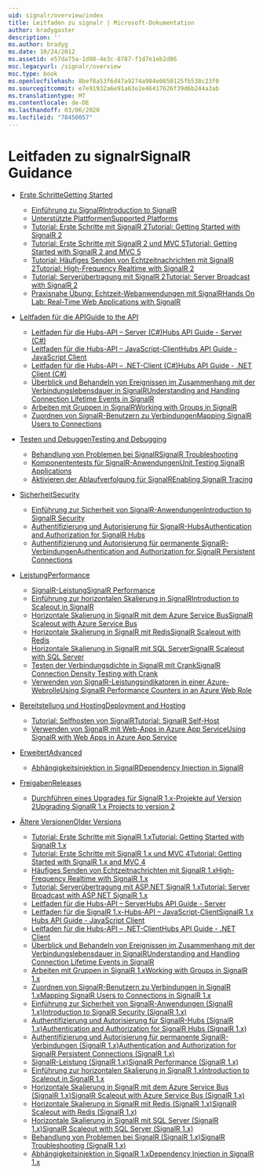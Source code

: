 ```yaml
---
uid: signalr/overview/index
title: Leitfaden zu signalr | Microsoft-Dokumentation
author: bradygaster
description: ''
ms.author: bradyg
ms.date: 10/24/2012
ms.assetid: e57da75a-1d98-4e3c-8787-f1d7e1eb2d86
msc.legacyurl: /signalr/overview
msc.type: book
ms.openlocfilehash: 8bef8a53f6d47a9274a984e0650125fb538c23f0
ms.sourcegitcommit: e7e91932a6e91a63e2e46417626f39d6b244a3ab
ms.translationtype: MT
ms.contentlocale: de-DE
ms.lasthandoff: 03/06/2020
ms.locfileid: "78450057"
---
```

# <a name="signalr-guidance"></a><span data-ttu-id="fd4e7-102">Leitfaden zu signalr</span><span class="sxs-lookup"><span data-stu-id="fd4e7-102">SignalR Guidance</span></span>

- [<span data-ttu-id="fd4e7-103">Erste Schritte</span><span class="sxs-lookup"><span data-stu-id="fd4e7-103">Getting Started</span></span>](getting-started/index.md)

    - [<span data-ttu-id="fd4e7-104">Einführung zu SignalR</span><span class="sxs-lookup"><span data-stu-id="fd4e7-104">Introduction to SignalR</span></span>](getting-started/introduction-to-signalr.md)
    - [<span data-ttu-id="fd4e7-105">Unterstützte Plattformen</span><span class="sxs-lookup"><span data-stu-id="fd4e7-105">Supported Platforms</span></span>](getting-started/supported-platforms.md)
    - [<span data-ttu-id="fd4e7-106">Tutorial: Erste Schritte mit SignalR 2</span><span class="sxs-lookup"><span data-stu-id="fd4e7-106">Tutorial: Getting Started with SignalR 2</span></span>](getting-started/tutorial-getting-started-with-signalr.md)
    - [<span data-ttu-id="fd4e7-107">Tutorial: Erste Schritte mit SignalR 2 und MVC 5</span><span class="sxs-lookup"><span data-stu-id="fd4e7-107">Tutorial: Getting Started with SignalR 2 and MVC 5</span></span>](getting-started/tutorial-getting-started-with-signalr-and-mvc.md)
    - [<span data-ttu-id="fd4e7-108">Tutorial: Häufiges Senden von Echtzeitnachrichten mit SignalR 2</span><span class="sxs-lookup"><span data-stu-id="fd4e7-108">Tutorial: High-Frequency Realtime with SignalR 2</span></span>](getting-started/tutorial-high-frequency-realtime-with-signalr.md)
    - [<span data-ttu-id="fd4e7-109">Tutorial: Serverübertragung mit SignalR 2</span><span class="sxs-lookup"><span data-stu-id="fd4e7-109">Tutorial: Server Broadcast with SignalR 2</span></span>](getting-started/tutorial-server-broadcast-with-signalr.md)
    - [<span data-ttu-id="fd4e7-110">Praxisnahe Übung: Echtzeit-Webanwendungen mit SignalR</span><span class="sxs-lookup"><span data-stu-id="fd4e7-110">Hands On Lab: Real-Time Web Applications with SignalR</span></span>](getting-started/real-time-web-applications-with-signalr.md)
- [<span data-ttu-id="fd4e7-111">Leitfaden für die API</span><span class="sxs-lookup"><span data-stu-id="fd4e7-111">Guide to the API</span></span>](guide-to-the-api/index.md)

    - [<span data-ttu-id="fd4e7-112">Leitfaden für die Hubs-API – Server (C#)</span><span class="sxs-lookup"><span data-stu-id="fd4e7-112">Hubs API Guide - Server (C#)</span></span>](guide-to-the-api/hubs-api-guide-server.md)
    - [<span data-ttu-id="fd4e7-113">Leitfaden für die Hubs-API – JavaScript-Client</span><span class="sxs-lookup"><span data-stu-id="fd4e7-113">Hubs API Guide - JavaScript Client</span></span>](guide-to-the-api/hubs-api-guide-javascript-client.md)
    - [<span data-ttu-id="fd4e7-114">Leitfaden für die Hubs-API – .NET-Client (C#)</span><span class="sxs-lookup"><span data-stu-id="fd4e7-114">Hubs API Guide - .NET Client (C#)</span></span>](guide-to-the-api/hubs-api-guide-net-client.md)
    - [<span data-ttu-id="fd4e7-115">Überblick und Behandeln von Ereignissen im Zusammenhang mit der Verbindungslebensdauer in SignalR</span><span class="sxs-lookup"><span data-stu-id="fd4e7-115">Understanding and Handling Connection Lifetime Events in SignalR</span></span>](guide-to-the-api/handling-connection-lifetime-events.md)
    - [<span data-ttu-id="fd4e7-116">Arbeiten mit Gruppen in SignalR</span><span class="sxs-lookup"><span data-stu-id="fd4e7-116">Working with Groups in SignalR</span></span>](guide-to-the-api/working-with-groups.md)
    - [<span data-ttu-id="fd4e7-117">Zuordnen von SignalR-Benutzern zu Verbindungen</span><span class="sxs-lookup"><span data-stu-id="fd4e7-117">Mapping SignalR Users to Connections</span></span>](guide-to-the-api/mapping-users-to-connections.md)
- [<span data-ttu-id="fd4e7-118">Testen und Debuggen</span><span class="sxs-lookup"><span data-stu-id="fd4e7-118">Testing and Debugging</span></span>](testing-and-debugging/index.md)

    - [<span data-ttu-id="fd4e7-119">Behandlung von Problemen bei SignalR</span><span class="sxs-lookup"><span data-stu-id="fd4e7-119">SignalR Troubleshooting</span></span>](testing-and-debugging/troubleshooting.md)
    - [<span data-ttu-id="fd4e7-120">Komponententests für SignalR-Anwendungen</span><span class="sxs-lookup"><span data-stu-id="fd4e7-120">Unit Testing SignalR Applications</span></span>](testing-and-debugging/unit-testing-signalr-applications.md)
    - [<span data-ttu-id="fd4e7-121">Aktivieren der Ablaufverfolgung für SignalR</span><span class="sxs-lookup"><span data-stu-id="fd4e7-121">Enabling SignalR Tracing</span></span>](testing-and-debugging/enabling-signalr-tracing.md)
- [<span data-ttu-id="fd4e7-122">Sicherheit</span><span class="sxs-lookup"><span data-stu-id="fd4e7-122">Security</span></span>](security/index.md)

    - [<span data-ttu-id="fd4e7-123">Einführung zur Sicherheit von SignalR-Anwendungen</span><span class="sxs-lookup"><span data-stu-id="fd4e7-123">Introduction to SignalR Security</span></span>](security/introduction-to-security.md)
    - [<span data-ttu-id="fd4e7-124">Authentifizierung und Autorisierung für SignalR-Hubs</span><span class="sxs-lookup"><span data-stu-id="fd4e7-124">Authentication and Authorization for SignalR Hubs</span></span>](security/hub-authorization.md)
    - [<span data-ttu-id="fd4e7-125">Authentifizierung und Autorisierung für permanente SignalR-Verbindungen</span><span class="sxs-lookup"><span data-stu-id="fd4e7-125">Authentication and Authorization for SignalR Persistent Connections</span></span>](security/persistent-connection-authorization.md)
- [<span data-ttu-id="fd4e7-126">Leistung</span><span class="sxs-lookup"><span data-stu-id="fd4e7-126">Performance</span></span>](performance/index.md)

    - [<span data-ttu-id="fd4e7-127">SignalR-Leistung</span><span class="sxs-lookup"><span data-stu-id="fd4e7-127">SignalR Performance</span></span>](performance/signalr-performance.md)
    - [<span data-ttu-id="fd4e7-128">Einführung zur horizontalen Skalierung in SignalR</span><span class="sxs-lookup"><span data-stu-id="fd4e7-128">Introduction to Scaleout in SignalR</span></span>](performance/scaleout-in-signalr.md)
    - [<span data-ttu-id="fd4e7-129">Horizontale Skalierung in SignalR mit dem Azure Service Bus</span><span class="sxs-lookup"><span data-stu-id="fd4e7-129">SignalR Scaleout with Azure Service Bus</span></span>](performance/scaleout-with-windows-azure-service-bus.md)
    - [<span data-ttu-id="fd4e7-130">Horizontale Skalierung in SignalR mit Redis</span><span class="sxs-lookup"><span data-stu-id="fd4e7-130">SignalR Scaleout with Redis</span></span>](performance/scaleout-with-redis.md)
    - [<span data-ttu-id="fd4e7-131">Horizontale Skalierung in SignalR mit SQL Server</span><span class="sxs-lookup"><span data-stu-id="fd4e7-131">SignalR Scaleout with SQL Server</span></span>](performance/scaleout-with-sql-server.md)
    - [<span data-ttu-id="fd4e7-132">Testen der Verbindungsdichte in SignalR mit Crank</span><span class="sxs-lookup"><span data-stu-id="fd4e7-132">SignalR Connection Density Testing with Crank</span></span>](performance/signalr-connection-density-testing-with-crank.md)
    - [<span data-ttu-id="fd4e7-133">Verwenden von SignalR-Leistungsindikatoren in einer Azure-Webrolle</span><span class="sxs-lookup"><span data-stu-id="fd4e7-133">Using SignalR Performance Counters in an Azure Web Role</span></span>](performance/using-signalr-performance-counters-in-an-azure-web-role.md)
- [<span data-ttu-id="fd4e7-134">Bereitstellung und Hosting</span><span class="sxs-lookup"><span data-stu-id="fd4e7-134">Deployment and Hosting</span></span>](deployment/index.md)

    - [<span data-ttu-id="fd4e7-135">Tutorial: Selfhosten von SignalR</span><span class="sxs-lookup"><span data-stu-id="fd4e7-135">Tutorial: SignalR Self-Host</span></span>](deployment/tutorial-signalr-self-host.md)
    - [<span data-ttu-id="fd4e7-136">Verwenden von SignalR mit Web-Apps in Azure App Service</span><span class="sxs-lookup"><span data-stu-id="fd4e7-136">Using SignalR with Web Apps in Azure App Service</span></span>](deployment/using-signalr-with-azure-web-sites.md)
- [<span data-ttu-id="fd4e7-137">Erweitert</span><span class="sxs-lookup"><span data-stu-id="fd4e7-137">Advanced</span></span>](advanced/index.md)

    - [<span data-ttu-id="fd4e7-138">Abhängigkeitsinjektion in SignalR</span><span class="sxs-lookup"><span data-stu-id="fd4e7-138">Dependency Injection in SignalR</span></span>](advanced/dependency-injection.md)
- [<span data-ttu-id="fd4e7-139">Freigaben</span><span class="sxs-lookup"><span data-stu-id="fd4e7-139">Releases</span></span>](releases/index.md)

    - [<span data-ttu-id="fd4e7-140">Durchführen eines Upgrades für SignalR 1.x-Projekte auf Version 2</span><span class="sxs-lookup"><span data-stu-id="fd4e7-140">Upgrading SignalR 1.x Projects to version 2</span></span>](releases/upgrading-signalr-1x-projects-to-20.md)
- [<span data-ttu-id="fd4e7-141">Ältere Versionen</span><span class="sxs-lookup"><span data-stu-id="fd4e7-141">Older Versions</span></span>](older-versions/index.md)

    - [<span data-ttu-id="fd4e7-142">Tutorial: Erste Schritte mit SignalR 1.x</span><span class="sxs-lookup"><span data-stu-id="fd4e7-142">Tutorial: Getting Started with SignalR 1.x</span></span>](older-versions/tutorial-getting-started-with-signalr.md)
    - [<span data-ttu-id="fd4e7-143">Tutorial: Erste Schritte mit SignalR 1.x und MVC 4</span><span class="sxs-lookup"><span data-stu-id="fd4e7-143">Tutorial: Getting Started with SignalR 1.x and MVC 4</span></span>](older-versions/tutorial-getting-started-with-signalr-and-mvc-4.md)
    - [<span data-ttu-id="fd4e7-144">Häufiges Senden von Echtzeitnachrichten mit SignalR 1.x</span><span class="sxs-lookup"><span data-stu-id="fd4e7-144">High-Frequency Realtime with SignalR 1.x</span></span>](older-versions/tutorial-high-frequency-realtime-with-signalr.md)
    - [<span data-ttu-id="fd4e7-145">Tutorial: Serverübertragung mit ASP.NET SignalR 1.x</span><span class="sxs-lookup"><span data-stu-id="fd4e7-145">Tutorial: Server Broadcast with ASP.NET SignalR 1.x</span></span>](older-versions/tutorial-server-broadcast-with-aspnet-signalr.md)
    - [<span data-ttu-id="fd4e7-146">Leitfaden für die Hubs-API – Server</span><span class="sxs-lookup"><span data-stu-id="fd4e7-146">Hubs API Guide - Server</span></span>](older-versions/signalr-1x-hubs-api-guide-server.md)
    - [<span data-ttu-id="fd4e7-147">Leitfaden für die SignalR 1.x-Hubs-API – JavaScript-Client</span><span class="sxs-lookup"><span data-stu-id="fd4e7-147">SignalR 1.x Hubs API Guide - JavaScript Client</span></span>](older-versions/signalr-1x-hubs-api-guide-javascript-client.md)
    - [<span data-ttu-id="fd4e7-148">Leitfaden für die Hubs-API – .NET-Client</span><span class="sxs-lookup"><span data-stu-id="fd4e7-148">Hubs API Guide - .NET Client</span></span>](older-versions/signalr-1x-hubs-api-guide-net-client.md)
    - [<span data-ttu-id="fd4e7-149">Überblick und Behandeln von Ereignissen im Zusammenhang mit der Verbindungslebensdauer in SignalR</span><span class="sxs-lookup"><span data-stu-id="fd4e7-149">Understanding and Handling Connection Lifetime Events in SignalR</span></span>](older-versions/handling-connection-lifetime-events.md)
    - [<span data-ttu-id="fd4e7-150">Arbeiten mit Gruppen in SignalR 1.x</span><span class="sxs-lookup"><span data-stu-id="fd4e7-150">Working with Groups in SignalR 1.x</span></span>](older-versions/working-with-groups.md)
    - [<span data-ttu-id="fd4e7-151">Zuordnen von SignalR-Benutzern zu Verbindungen in SignalR 1.x</span><span class="sxs-lookup"><span data-stu-id="fd4e7-151">Mapping SignalR Users to Connections in SignalR 1.x</span></span>](older-versions/mapping-users-to-connections.md)
    - [<span data-ttu-id="fd4e7-152">Einführung zur Sicherheit von SignalR-Anwendungen (SignalR 1.x)</span><span class="sxs-lookup"><span data-stu-id="fd4e7-152">Introduction to SignalR Security (SignalR 1.x)</span></span>](older-versions/introduction-to-security.md)
    - [<span data-ttu-id="fd4e7-153">Authentifizierung und Autorisierung für SignalR-Hubs (SignalR 1.x)</span><span class="sxs-lookup"><span data-stu-id="fd4e7-153">Authentication and Authorization for SignalR Hubs (SignalR 1.x)</span></span>](older-versions/hub-authorization.md)
    - [<span data-ttu-id="fd4e7-154">Authentifizierung und Autorisierung für permanente SignalR-Verbindungen (SignalR 1.x)</span><span class="sxs-lookup"><span data-stu-id="fd4e7-154">Authentication and Authorization for SignalR Persistent Connections (SignalR 1.x)</span></span>](older-versions/persistent-connection-authorization.md)
    - [<span data-ttu-id="fd4e7-155">SignalR-Leistung (SignalR 1.x)</span><span class="sxs-lookup"><span data-stu-id="fd4e7-155">SignalR Performance (SignalR 1.x)</span></span>](older-versions/signalr-performance.md)
    - [<span data-ttu-id="fd4e7-156">Einführung zur horizontalen Skalierung in SignalR 1.x</span><span class="sxs-lookup"><span data-stu-id="fd4e7-156">Introduction to Scaleout in SignalR 1.x</span></span>](older-versions/scaleout-in-signalr.md)
    - [<span data-ttu-id="fd4e7-157">Horizontale Skalierung in SignalR mit dem Azure Service Bus (SignalR 1.x)</span><span class="sxs-lookup"><span data-stu-id="fd4e7-157">SignalR Scaleout with Azure Service Bus (SignalR 1.x)</span></span>](older-versions/scaleout-with-windows-azure-service-bus.md)
    - [<span data-ttu-id="fd4e7-158">Horizontale Skalierung in SignalR mit Redis (SignalR 1.x)</span><span class="sxs-lookup"><span data-stu-id="fd4e7-158">SignalR Scaleout with Redis (SignalR 1.x)</span></span>](older-versions/scaleout-with-redis.md)
    - [<span data-ttu-id="fd4e7-159">Horizontale Skalierung in SignalR mit SQL Server (SignalR 1.x)</span><span class="sxs-lookup"><span data-stu-id="fd4e7-159">SignalR Scaleout with SQL Server (SignalR 1.x)</span></span>](older-versions/scaleout-with-sql-server.md)
    - [<span data-ttu-id="fd4e7-160">Behandlung von Problemen bei SignalR (SignalR 1.x)</span><span class="sxs-lookup"><span data-stu-id="fd4e7-160">SignalR Troubleshooting (SignalR 1.x)</span></span>](older-versions/troubleshooting.md)
    - [<span data-ttu-id="fd4e7-161">Abhängigkeitsinjektion in SignalR 1.x</span><span class="sxs-lookup"><span data-stu-id="fd4e7-161">Dependency Injection in SignalR 1.x</span></span>](older-versions/dependency-injection.md)

